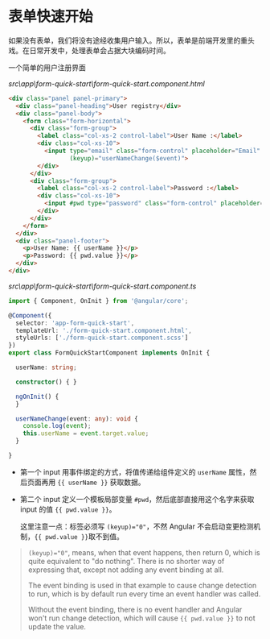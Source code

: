 # 表单快速开始

如果没有表单，我们将没有途经收集用户输入。所以，表单是前端开发里的重头戏。在日常开发中，处理表单会占据大块编码时间。

一个简单的用户注册界面

*src\app\form-quick-start\form-quick-start.component.html*

```html
<div class="panel panel-primary">
  <div class="panel-heading">User registry</div>
  <div class="panel-body">
    <form class="form-horizontal">
      <div class="form-group">
        <label class="col-xs-2 control-label">User Name :</label>
        <div class="col-xs-10">
          <input type="email" class="form-control" placeholder="Email" 
                 (keyup)="userNameChange($event)">
        </div>
      </div>
      <div class="form-group">
        <label class="col-xs-2 control-label">Password :</label>
        <div class="col-xs-10">
          <input #pwd type="password" class="form-control" placeholder="Password" (keyup)="3">
        </div>
      </div>
    </form>
  </div>
  <div class="panel-footer">
    <p>User Name: {{ userName }}</p>
    <p>Password: {{ pwd.value }}</p>
  </div>
</div>

```

*src\app\form-quick-start\form-quick-start.component.ts*

```typescript
import { Component, OnInit } from '@angular/core';

@Component({
  selector: 'app-form-quick-start',
  templateUrl: './form-quick-start.component.html',
  styleUrls: ['./form-quick-start.component.scss']
})
export class FormQuickStartComponent implements OnInit {

  userName: string;

  constructor() { }

  ngOnInit() {
  }

  userNameChange(event: any): void {
    console.log(event);
    this.userName = event.target.value;
  }

}

```

- 第一个 input 用事件绑定的方式，将值传递给组件定义的 `userName` 属性，然后页面再用 `{{ userName }}` 获取数据。

- 第二个 input 定义一个模板局部变量 `#pwd`，然后底部直接用这个名字来获取 input 的值 `{{ pwd.value }}`。

  这里注意一点：标签必须写 `(keyup)="0"`，不然 Angular 不会启动变更检测机制，`{{ pwd.value }}`取不到值。

>`(keyup)="0"`, means, when that event happens, then return 0, which is quite equivalent to "do nothing". There is no shorter way of expressing that, except not adding any event binding at all.
>
>The event binding is used in that example to cause change detection to run, which is by default run every time an event handler was called.
>
>Without the event binding, there is no event handler and Angular won't run change detection, which will cause `{{ pwd.value }}` to not update the value.




